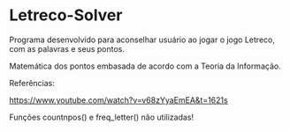 # Letreco-Solver

Programa desenvolvido para aconselhar usuário ao jogar o jogo Letreco, com as palavras e seus pontos.


Matemática dos pontos embasada de acordo com a Teoria da Informação.

Referências:

https://www.youtube.com/watch?v=v68zYyaEmEA&t=1621s


Funções countnpos() e freq_letter() não utilizadas!
